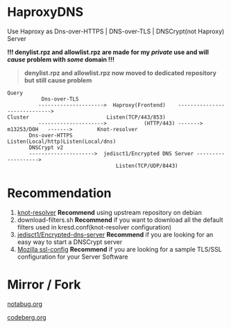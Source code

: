 # HaproxyDNS
Use Haproxy as Dns-over-HTTPS | DNS-over-TLS | DNSCrypt(not Haproxy) Server

**!!! denylist.rpz and allowlist.rpz are made for my _private_ use and will _cause_ problem with _some_ domain !!!**

> **denylist.rpz and allowlist.rpz now moved to dedicated repository but still cause problem**

```
Query
           Dns-over-TLS
          --------------------->  Haproxy(Frontend)    ----------------------------->  
Cluster                         Listen(TCP/443/853)                                 
          --------------------->            (HTTP/443) -------> m13253/DOH   ------->        Knot-resolver
	   Dns-over-HTTPS                                                                    Listen(Local/http)Listen(Local/dns)
	   DNSCrypt v2             
	   --------------------->  jedisct1/Encrypted DNS Server ------------------->
                                   Listen(TCP/UDP/8443)
```

# Recommendation
1. [knot-resolver](https://knot-resolver.cz) **Recommend** using upstream repository on debian
2. download-filters.sh **Recommend** if you want to download all the default filters used in kresd.conf(knot-resolver configuration)
3. [jedisct1/Encrypted-dns-server](https://github.com/jedisct1/encrypted-dns-server) **Recommend** if you are looking for an easy way to start a DNSCrypt server
4. [Mozilla ssl-config](https://ssl-config.mozilla.org/) **Recommend** if you are looking for a sample TLS/SSL configuration for your Server Software

# Mirror / Fork
[notabug.org](https://notabug.org/lottanorta/doh-dot-haproxy)

[codeberg.org](https://codeberg.org/DoulpaGllo/doh-dot-haproxy)
